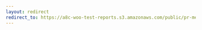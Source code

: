 ```yaml
---
layout: redirect
redirect_to: https://a8c-woo-test-reports.s3.amazonaws.com/public/pr-merge/40423/api/index.html
---
```

